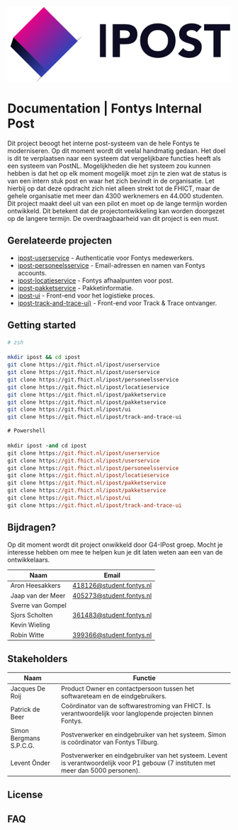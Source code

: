 ![ipost-logo](./assets/logo-name.png)
# Documentation | Fontys Internal Post


Dit project beoogt het interne post-systeem van de hele Fontys te moderniseren. Op dit moment wordt dit veelal handmatig gedaan. Het doel is dit te verplaatsen naar een systeem dat vergelijkbare functies heeft als een systeem van PostNL. Mogelijkheden die het systeem zou kunnen hebben is dat het op elk moment mogelijk moet zijn te zien wat de status is van een intern stuk post en waar het zich bevindt in de organisatie.
Let hierbij op dat deze opdracht zich niet alleen strekt tot de FHICT, maar de gehele organisatie met meer dan 4300 werknemers en 44.000 studenten.
Dit project maakt deel uit van een pilot en moet op de lange termijn worden ontwikkeld. Dit betekent dat de projectontwikkeling kan worden doorgezet op de langere termijn. De overdraagbaarheid van dit project is een must.

## Gerelateerde projecten
- [ipost-userservice](https://git.fhict.nl/I418126/ipost-userservice) - Authenticatie voor Fontys medewerkers.
- [ipost-personeelsservice](https://git.fhict.nl/I418126/ipost-personeelsservice) - Email-adressen en namen van Fontys accounts.
- [ipost-locatieservice](https://git.fhict.nl/I418126/ipost-locatieservice) - Fontys afhaalpunten voor post.
- [ipost-pakketservice](https://git.fhict.nl/I418126/ipost-pakketservice) - Pakketinformatie.
- [ipost-ui](https://git.fhict.nl/I418126/ipost-ui) - Front-end voor het logistieke proces.
- [ipost-track-and-trace-ui)](https://git.fhict.nl/I418126/ipost-track-and-trace-ui) - Front-end voor Track & Trace ontvanger.

## Getting started
```zsh
# zsh

mkdir ipost && cd ipost
git clone https://git.fhict.nl/ipost/userservice
git clone https://git.fhict.nl/ipost/userservice
git clone https://git.fhict.nl/ipost/personeelsservice
git clone https://git.fhict.nl/ipost/locatieservice
git clone https://git.fhict.nl/ipost/pakketservice
git clone https://git.fhict.nl/ipost/pakketservice
git clone https://git.fhict.nl/ipost/ui
git clone https://git.fhict.nl/ipost/track-and-trace-ui
```

```ps
# Powershell

mkdir ipost -and cd ipost
git clone https://git.fhict.nl/ipost/userservice
git clone https://git.fhict.nl/ipost/userservice
git clone https://git.fhict.nl/ipost/personeelsservice
git clone https://git.fhict.nl/ipost/locatieservice
git clone https://git.fhict.nl/ipost/pakketservice
git clone https://git.fhict.nl/ipost/pakketservice
git clone https://git.fhict.nl/ipost/ui
git clone https://git.fhict.nl/ipost/track-and-trace-ui
```

## Bijdragen?
Op dit moment wordt dit project onwikkeld door G4-IPost groep. Mocht je interesse hebben om mee te helpen kun je dit laten weten aan een van de ontwikkelaars.

| Naam | Email |
| ------ | ------ |
| Aron Heesakkers | 418126@student.fontys.nl|
| Jaap van der Meer | 405273@student.fontys.nl |
| Sverre van Gompel |  |
| Sjors Scholten | 361483@student.fontys.nl |
| Kevin Wieling | |
| Robin Witte | 399366@student.fontys.nl |

## Stakeholders

| Naam | Functie |
| ------ | ------ |
| Jacques De Roij | Product Owner en contactpersoon tussen het softwareteam en de eindgebruikers. |
| Patrick de Beer | Coördinator van de softwarestroming van FHICT. Is verantwoordelijk voor langlopende projecten binnen Fontys. |
| Simon Bergmans S.P.C.G. | Postverwerker en eindgebruiker van het systeem. Simon is coördinator van Fontys Tilburg. |
| Levent Önder | Postverwerker en eindgebruiker van het systeem. Levent is verantwoordelijk voor P1 gebouw (7 instituten met meer dan 5000 personen). |

## License

## FAQ
